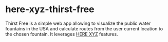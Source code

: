 # here-xyz-thirst-free
Thirst Free is a simple web app allowing to visualize the public water fountains in the USA and calculate routes from the user current location to the chosen fountain. It leverages [HERE XYZ](https://xyz.here.com) features.
